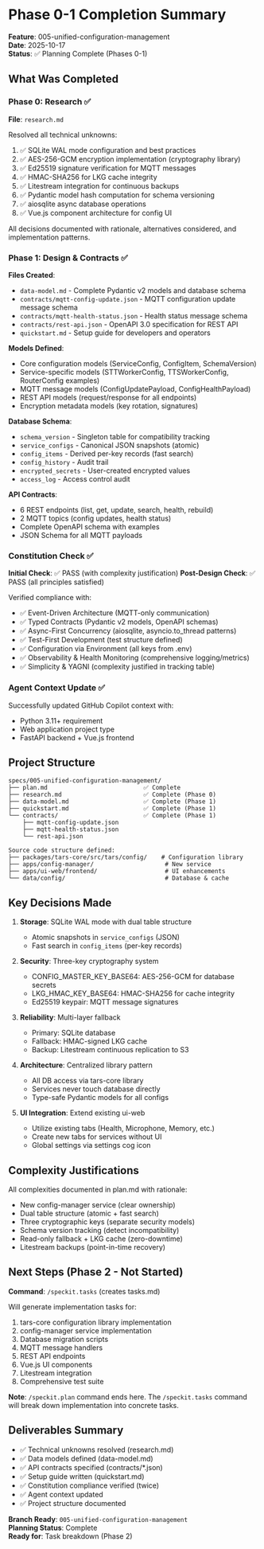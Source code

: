 # Phase 0-1 Completion Summary

**Feature**: 005-unified-configuration-management  
**Date**: 2025-10-17  
**Status**: ✅ Planning Complete (Phases 0-1)

## What Was Completed

### Phase 0: Research ✅

**File**: `research.md`

Resolved all technical unknowns:
1. ✅ SQLite WAL mode configuration and best practices
2. ✅ AES-256-GCM encryption implementation (cryptography library)
3. ✅ Ed25519 signature verification for MQTT messages
4. ✅ HMAC-SHA256 for LKG cache integrity
5. ✅ Litestream integration for continuous backups
6. ✅ Pydantic model hash computation for schema versioning
7. ✅ aiosqlite async database operations
8. ✅ Vue.js component architecture for config UI

All decisions documented with rationale, alternatives considered, and implementation patterns.

### Phase 1: Design & Contracts ✅

**Files Created**:
- `data-model.md` - Complete Pydantic v2 models and database schema
- `contracts/mqtt-config-update.json` - MQTT configuration update message schema
- `contracts/mqtt-health-status.json` - Health status message schema
- `contracts/rest-api.json` - OpenAPI 3.0 specification for REST API
- `quickstart.md` - Setup guide for developers and operators

**Models Defined**:
- Core configuration models (ServiceConfig, ConfigItem, SchemaVersion)
- Service-specific models (STTWorkerConfig, TTSWorkerConfig, RouterConfig examples)
- MQTT message models (ConfigUpdatePayload, ConfigHealthPayload)
- REST API models (request/response for all endpoints)
- Encryption metadata models (key rotation, signatures)

**Database Schema**:
- `schema_version` - Singleton table for compatibility tracking
- `service_configs` - Canonical JSON snapshots (atomic)
- `config_items` - Derived per-key records (fast search)
- `config_history` - Audit trail
- `encrypted_secrets` - User-created encrypted values
- `access_log` - Access control audit

**API Contracts**:
- 6 REST endpoints (list, get, update, search, health, rebuild)
- 2 MQTT topics (config updates, health status)
- Complete OpenAPI schema with examples
- JSON Schema for all MQTT payloads

### Constitution Check ✅

**Initial Check**: ✅ PASS (with complexity justification)
**Post-Design Check**: ✅ PASS (all principles satisfied)

Verified compliance with:
- ✅ Event-Driven Architecture (MQTT-only communication)
- ✅ Typed Contracts (Pydantic v2 models, OpenAPI schemas)
- ✅ Async-First Concurrency (aiosqlite, asyncio.to_thread patterns)
- ✅ Test-First Development (test structure defined)
- ✅ Configuration via Environment (all keys from .env)
- ✅ Observability & Health Monitoring (comprehensive logging/metrics)
- ✅ Simplicity & YAGNI (complexity justified in tracking table)

### Agent Context Update ✅

Successfully updated GitHub Copilot context with:
- Python 3.11+ requirement
- Web application project type
- FastAPI backend + Vue.js frontend

## Project Structure

```
specs/005-unified-configuration-management/
├── plan.md                           ✅ Complete
├── research.md                       ✅ Complete (Phase 0)
├── data-model.md                     ✅ Complete (Phase 1)
├── quickstart.md                     ✅ Complete (Phase 1)
└── contracts/                        ✅ Complete (Phase 1)
    ├── mqtt-config-update.json       
    ├── mqtt-health-status.json       
    └── rest-api.json                 

Source code structure defined:
├── packages/tars-core/src/tars/config/    # Configuration library
├── apps/config-manager/                    # New service
├── apps/ui-web/frontend/                   # UI enhancements
└── data/config/                            # Database & cache
```

## Key Decisions Made

1. **Storage**: SQLite WAL mode with dual table structure
   - Atomic snapshots in `service_configs` (JSON)
   - Fast search in `config_items` (per-key records)

2. **Security**: Three-key cryptography system
   - CONFIG_MASTER_KEY_BASE64: AES-256-GCM for database secrets
   - LKG_HMAC_KEY_BASE64: HMAC-SHA256 for cache integrity
   - Ed25519 keypair: MQTT message signatures

3. **Reliability**: Multi-layer fallback
   - Primary: SQLite database
   - Fallback: HMAC-signed LKG cache
   - Backup: Litestream continuous replication to S3

4. **Architecture**: Centralized library pattern
   - All DB access via tars-core library
   - Services never touch database directly
   - Type-safe Pydantic models for all configs

5. **UI Integration**: Extend existing ui-web
   - Utilize existing tabs (Health, Microphone, Memory, etc.)
   - Create new tabs for services without UI
   - Global settings via settings cog icon

## Complexity Justifications

All complexities documented in plan.md with rationale:
- New config-manager service (clear ownership)
- Dual table structure (atomic + fast search)
- Three cryptographic keys (separate security models)
- Schema version tracking (detect incompatibility)
- Read-only fallback + LKG cache (zero-downtime)
- Litestream backups (point-in-time recovery)

## Next Steps (Phase 2 - Not Started)

**Command**: `/speckit.tasks` (creates tasks.md)

Will generate implementation tasks for:
1. tars-core configuration library implementation
2. config-manager service implementation
3. Database migration scripts
4. MQTT message handlers
5. REST API endpoints
6. Vue.js UI components
7. Litestream integration
8. Comprehensive test suite

**Note**: `/speckit.plan` command ends here. The `/speckit.tasks` command will break down implementation into concrete tasks.

## Deliverables Summary

- ✅ Technical unknowns resolved (research.md)
- ✅ Data models defined (data-model.md)
- ✅ API contracts specified (contracts/*.json)
- ✅ Setup guide written (quickstart.md)
- ✅ Constitution compliance verified (twice)
- ✅ Agent context updated
- ✅ Project structure documented

**Branch Ready**: `005-unified-configuration-management`  
**Planning Status**: Complete  
**Ready for**: Task breakdown (Phase 2)

